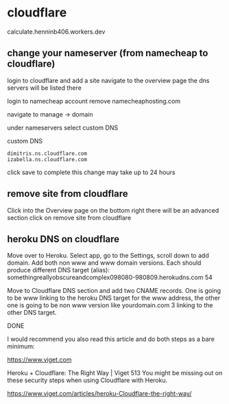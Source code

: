 # cloudflare
calculate.henninb406.workers.dev

## change your nameserver (from namecheap to cloudflare)

login to cloudflare and add a site
navigate to the overview page
the dns servers will be listed there

login to namecheap account
remove namecheaphosting.com

navigate to manage -> domain

under nameservers select custom DNS

custom DNS
```
dimitris.ns.cloudflare.com
izabella.ns.cloudflare.com
```
click save to complete
this change may take up to 24 hours



## remove site from cloudflare
Click into the Overview page
on the bottom right there will be an advanced section
click on remove site from cloudflare

## heroku DNS on cloudflare
Move over to Heroku. 
Select app, go to the Settings, scroll down to add domain. 
Add both non www and www domain versions. 
Each should produce different DNS target (alias): somethingreallyobscureandcomplex098080-980809.herokudns.com 54

Move to Cloudflare DNS section and add two CNAME records. 
One is going to be www linking to the heroku DNS target for the www address, the other one is going to be non www version like yourdomain.com 3 linking to the other DNS target.

DONE

I would recommend you also read this article and do both steps as a bare minimum:

https://www.viget.com

Heroku + Cloudflare: The Right Way | Viget 513
You might be missing out on these security steps when using Cloudflare with Heroku.

https://www.viget.com/articles/heroku-Cloudflare-the-right-way/
